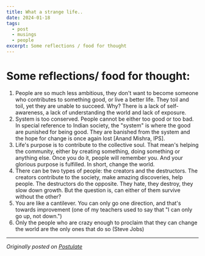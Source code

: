 ```yaml
---
title: What a strange life..
date: 2024-01-18
tags:
  - post
  - musings
  - people
excerpt: Some reflections / food for thought
---
```

# Some reflections/ food for thought:
1. People are so much less ambitious, they don't want to become someone who contributes to something good, or live a better life. They toil and toil, yet they are unable to succeed. Why? There is a lack of self-awareness, a lack of understanding the world and lack of exposure.
2. System is too conserved. People cannot be either too good or too bad. In special reference to Indian society, the "system" is where the good are punished for being good. They are banished from the system and the hope for change is once again lost [Anand Mishra, IPS].
3. Life's purpose is to contribute to the collective soul. That mean's helping the community, either by creating something, doing something or anything else. Once you do it, people will remember you. And your glorious purpose is fulfilled. In short, change the world.
4. There can be two types of people: the creators and the destructors. The creators contribute to the society, make amazing discoveries, help people. The destructors do the opposite. They hate, they destroy, they slow down growth.
But the question is, can either of them survive without the other?
5. You are like a cantilever. You can only go one direction, and that's towards improvement (one of my teachers used to say that "I can only go up, not down.")
6. Only the people who are crazy enough to proclaim that they can change the world are the only ones that do so (Steve Jobs)

---
*Originally posted on [Postulate](https://postulate.us/@moisentinel/main/p/2024-01-18-What-a-strange-life-9CUJVGtQACDHL8CmTnk7gw)*

